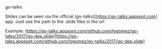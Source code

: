 go-talks

Slides can be seen via the official (go-talks)[https://go-talks.appspot.com] app. Just use the path to the .slide files in the url


Example: (https://go-talks.appspot.com/github.com/lggomez/go-talks/2017/go-dep.slide)[https://go-talks.appspot.com/github.com/lggomez/go-talks/2017/go-dep.slide]